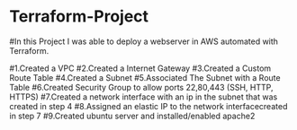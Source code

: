 # Terraform-Project
#In this Project I was able to deploy a webserver in AWS automated with Terraform.  

#1.Created a VPC
#2.Created a Internet Gateway
#3.Created a Custom Route Table
#4.Created a Subnet
#5.Associated The Subnet with a Route Table
#6.Created Security Group to allow ports 22,80,443 (SSH, HTTP, HTTPS)
#7.Created a network interface with an ip in the subnet that was created in step 4
#8.Assigned an elastic IP to the network interfacecreated in step 7
#9.Created ubuntu server and installed/enabled apache2
